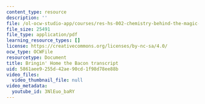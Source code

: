```yaml
---
content_type: resource
description: ''
file: /ol-ocw-studio-app/courses/res-hs-002-chemistry-behind-the-magic-chemical-demonstrations-for-the-classroom/3NlEuo_baRY_transcript.pdf
file_size: 25491
file_type: application/pdf
learning_resource_types: []
license: https://creativecommons.org/licenses/by-nc-sa/4.0/
ocw_type: OCWFile
resourcetype: Document
title: Bringin' Home the Bacon transcript
uid: 5861aee9-255d-42ae-90cd-1f98d78ee88b
video_files:
  video_thumbnail_file: null
video_metadata:
  youtube_id: 3NlEuo_baRY
---
```

